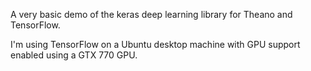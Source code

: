 A very basic demo of the keras deep learning library for Theano and TensorFlow.

I'm using TensorFlow on a Ubuntu desktop machine with GPU support enabled using a GTX 770 GPU.